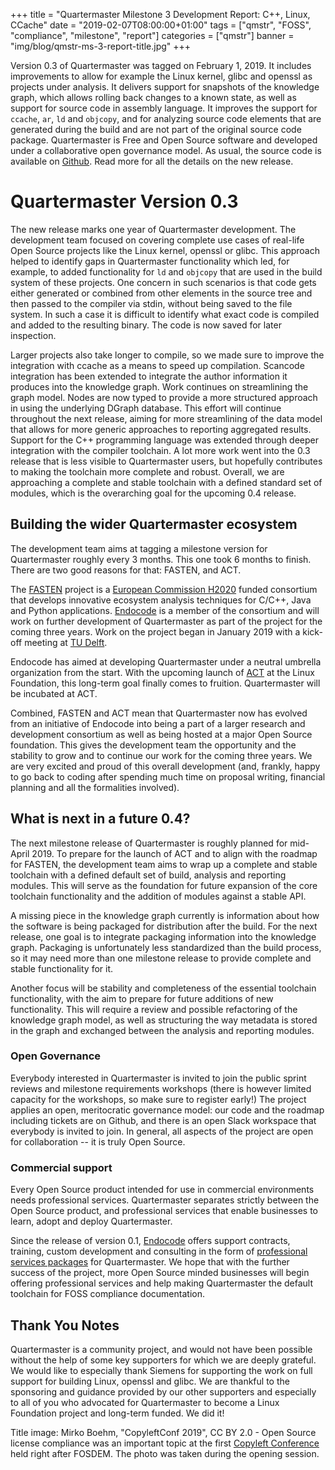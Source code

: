 +++
title = "Quartermaster Milestone 3 Development Report: C++, Linux, CCache"
date = "2019-02-07T08:00:00+01:00"
tags = ["qmstr", "FOSS", "compliance", "milestone", "report"]
categories = ["qmstr"]
banner = "img/blog/qmstr-ms-3-report-title.jpg"
+++

Version 0.3 of Quartermaster was tagged on February 1, 2019. It
includes improvements to allow for example the Linux kernel, glibc and
openssl as projects under analysis. It delivers support for snapshots
of the knowledge graph, which allows rolling back changes to a known
state, as well as support for source code in assembly language. It
improves the support for `ccache`, `ar`, `ld` and `objcopy`, and for
analyzing source code elements that are generated during the build and
are not part of the original source code package. Quartermaster is
Free and Open Source software and developed under a collaborative open
governance model. As usual, the source code is available on
[Github](https://github.com/QMSTR/qmstr/releases/tag/v0.3). Read more
for all the details on the new release.
<!--more-->

# Quartermaster Version 0.3

The new release marks one year of Quartermaster development. The
development team focused on covering complete use cases of real-life
Open Source projects like the Linux kernel, openssl or glibc. This
approach helped to identify gaps in Quartermaster functionality which
led, for example, to added functionality for `ld` and `objcopy` that
are used in the build system of these projects. One concern in such
scenarios is that code gets either generated or combined from other
elements in the source tree and then passed to the compiler via stdin,
without being saved to the file system. In such a case it is difficult
to identify what exact code is compiled and added to the resulting
binary. The code is now saved for later inspection.

Larger projects also take longer to compile, so we made sure to
improve the integration with ccache as a means to speed up
compilation. Scancode integration has been extended to integrate the
author information it produces into the knowledge graph. Work
continues on streamlining the graph model. Nodes are now typed to
provide a more structured approach in using the underlying DGraph
database. This effort will continue throughout the next release,
aiming for more streamlining of the data model that allows for more
generic approaches to reporting aggregated results. Support for the
C++ programming language was extended through deeper integration with
the compiler toolchain. A lot more work went into the 0.3 release that
is less visible to Quartermaster users, but hopefully contributes to
making the toolchain more complete and robust. Overall, we are
approaching a complete and stable toolchain with a defined standard
set of modules, which is the overarching goal for the upcoming 0.4
release.

## Building the wider Quartermaster ecosystem

The development team aims at tagging a milestone version for
Quartermaster roughly every 3 months. This one took 6 months to
finish. There are two good reasons for that: FASTEN, and ACT.

The [FASTEN](https://www.fasten-project.eu/) project is a [European
Commission H2020](https://ec.europa.eu/programmes/horizon2020/) funded
consortium that develops innovative ecosystem analysis techniques for
C/C++, Java and Python applications. [Endocode](https://endocode.com/)
is a member of the consortium and will work on further development of
Quartermaster as part of the project for the coming three years. Work
on the project began in January 2019 with a kick-off meeting at [TU
Delft](https://www.tudelft.nl/en/).

Endocode has aimed at developing Quartermaster under a neutral
umbrella organization from the start. With the upcoming launch of
[ACT](https://www.linuxfoundation.org/press-release/2018/12/the-linux-foundation-to-launch-new-tooling-project-to-improve-open-source-compliance/)
at the Linux Foundation, this long-term goal finally comes to
fruition. Quartermaster will be incubated at ACT.

Combined, FASTEN and ACT mean that Quartermaster now has evolved from
an initiative of Endocode into being a part of a larger research and
development consortium as well as being hosted at a major Open Source
foundation. This gives the development team the opportunity and the
stability to grow and to continue our work for the coming three
years. We are very excited and proud of this overall development (and,
frankly, happy to go back to coding after spending much time on
proposal writing, financial planning and all the formalities
involved).

## What is next in a future 0.4?

The next milestone release of Quartermaster is roughly planned for
mid-April 2019. To prepare for the launch of ACT and to align with the
roadmap for FASTEN, the development team aims to wrap up a complete
and stable toolchain with a defined default set of build, analysis and
reporting modules. This will serve as the foundation for future
expansion of the core toolchain functionality and the addition of
modules against a stable API.

A missing piece in the knowledge graph currently is information about
how the software is being packaged for distribution after the
build. For the next release, one goal is to integrate packaging
information into the knowledge graph. Packaging is unfortunately less
standardized than the build process, so it may need more than one
milestone release to provide complete and stable functionality for it.

Another focus will be stability and completeness of the essential
toolchain functionality, with the aim to prepare for future additions
of new functionality. This will require a review and possible
refactoring of the knowledge graph model, as well as structuring the
way metadata is stored in the graph and exchanged between the analysis
and reporting modules.

### Open Governance

Everybody interested in Quartermaster is invited to join the public
sprint reviews and milestone requirements workshops (there is however
limited capacity for the workshops, so make sure to register early!)
The project applies an open, meritocratic governance model: our code
and the roadmap including tickets are on Github, and there is an open
Slack workspace that everybody is invited to join. In general, all
aspects of the project are open for collaboration -- it is truly Open
Source.

### Commercial support

Every Open Source product intended for use in commercial environments
needs professional services. Quartermaster separates strictly between
the Open Source product, and professional services that enable
businesses to learn, adopt and deploy Quartermaster.

Since the release of version 0.1, [Endocode](https://endocode.com/)
offers support contracts, training, custom development and consulting
in the form of [professional services
packages](https://endocode.com/qmstr/) for Quartermaster. We hope that
with the further success of the project, more Open Source minded
businesses will begin offering professional services and help making
Quartermaster the default toolchain for FOSS compliance documentation.

## Thank You Notes

Quartermaster is a community project, and would not have been possible
without the help of some key supporters for which we are deeply grateful.
We would like to especially thank Siemens for supporting the work
on full support for building Linux, openssl and glibc. We are thankful
to the sponsoring and guidance provided by our other supporters and
especially to all of you who advocated for Quartermaster to become a
Linux Foundation project and long-term funded. We did it!

Title image: Mirko Boehm, "CopyleftConf 2019", CC BY 2.0 - Open Source
license compliance was an important topic at the first [Copyleft
Conference](https://2019.copyleftconf.org/) held right after
FOSDEM. The photo was taken during the opening session.



